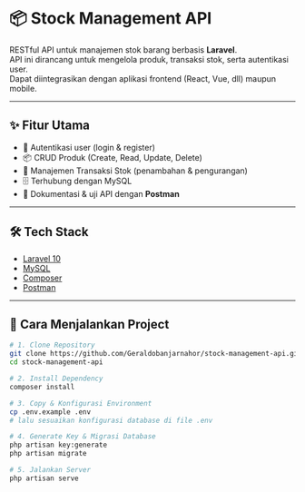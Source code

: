 # 📦 Stock Management API

RESTful API untuk manajemen stok barang berbasis **Laravel**.  
API ini dirancang untuk mengelola produk, transaksi stok, serta autentikasi user.  
Dapat diintegrasikan dengan aplikasi frontend (React, Vue, dll) maupun mobile.

---

## ✨ Fitur Utama
- 🔑 Autentikasi user (login & register)
- 📦 CRUD Produk (Create, Read, Update, Delete)
- 🔄 Manajemen Transaksi Stok (penambahan & pengurangan)
- 🗄️ Terhubung dengan MySQL
- 🧪 Dokumentasi & uji API dengan **Postman**

---

## 🛠️ Tech Stack
- [Laravel 10](https://laravel.com/)
- [MySQL](https://www.mysql.com/)
- [Composer](https://getcomposer.org/)
- [Postman](https://www.postman.com/)

---

## 🚀 Cara Menjalankan Project

```bash
# 1. Clone Repository
git clone https://github.com/Geraldobanjarnahor/stock-management-api.git
cd stock-management-api

# 2. Install Dependency
composer install

# 3. Copy & Konfigurasi Environment
cp .env.example .env
# lalu sesuaikan konfigurasi database di file .env

# 4. Generate Key & Migrasi Database
php artisan key:generate
php artisan migrate

# 5. Jalankan Server
php artisan serve
